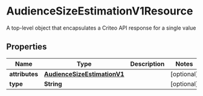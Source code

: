 

# AudienceSizeEstimationV1Resource

A top-level object that encapsulates a Criteo API response for a single value

## Properties

| Name | Type | Description | Notes |
|------------ | ------------- | ------------- | -------------|
|**attributes** | [**AudienceSizeEstimationV1**](AudienceSizeEstimationV1.md) |  |  [optional] |
|**type** | **String** |  |  [optional] |



